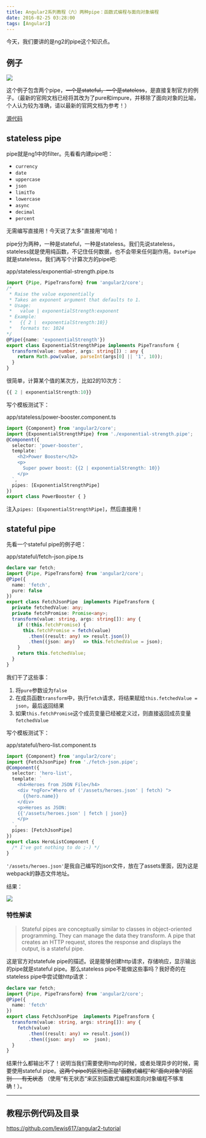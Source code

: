 ```yaml
---
title: Angular2系列教程（六）两种pipe：函数式编程与面向对象编程
date: 2016-02-25 03:28:00
tags: [Angular2]
---
```


今天，我们要讲的是ng2的pipe这个知识点。

<!--more-->

## 例子

![](https://ws4.sinaimg.cn/large/83900b4egw1f9xnty3er1j20em06st9b.jpg)

这个例子包含两个pipe，~~一个是stateful，一个是stateless~~，是直接复制官方的例子。（最新的官网文档已经将其改为了pure和impure，并移除了面向对象的比喻，个人认为较为准确，请以最新的官网文档为参考！）

[源代码](https://github.com/lewis617/angular2-tutorial/tree/gh-pages/pipes)

## stateless pipe

pipe就是ng1中的filter。先看看内建pipe吧：

  * `currency`
  * `date`
  * `uppercase`
  * `json`
  * `limitTo`
  * `lowercase`
  * `async`
  * `decimal`
  * `percent`

无需编写直接用！今天说了太多"直接用"哈哈！

pipe分为两种，一种是stateful，一种是stateless。我们先说stateless，stateless就是使用纯函数，不记住任何数据，也不会带来任何副作用。`DatePipe`就是stateless，我们再写个计算次方的pipe吧:

app/stateless/exponential-strength.pipe.ts

```ts
import {Pipe, PipeTransform} from 'angular2/core';
/*
 * Raise the value exponentially
 * Takes an exponent argument that defaults to 1.
 * Usage:
 *   value | exponentialStrength:exponent
 * Example:
 *   {{ 2 |  exponentialStrength:10}}
 *   formats to: 1024
*/
@Pipe({name: 'exponentialStrength'})
export class ExponentialStrengthPipe implements PipeTransform {
  transform(value: number, args: string[]) : any {
    return Math.pow(value, parseInt(args[0] || '1', 10));
  }
}
```
很简单，计算某个值的某次方，比如2的10次方：

```ts
{{ 2 | exponentialStrength:10}}
```

写个模板测试下：

app/stateless/power-booster.component.ts

```ts
import {Component} from 'angular2/core';
import {ExponentialStrengthPipe} from './exponential-strength.pipe';
@Component({
  selector: 'power-booster',
  template: `
    <h2>Power Booster</h2>
    <p>
      Super power boost: {{2 | exponentialStrength: 10}}
    </p>
  `,
  pipes: [ExponentialStrengthPipe]
})
export class PowerBooster { }
```

注入`pipes: [ExponentialStrengthPipe]`，然后直接用！

## stateful pipe

先看一个stateful pipe的例子吧：

app/stateful/fetch-json.pipe.ts

```ts
declare var fetch;
import {Pipe, PipeTransform} from 'angular2/core';
@Pipe({
  name: 'fetch',
  pure: false
})
export class FetchJsonPipe  implements PipeTransform {
  private fetchedValue: any;
  private fetchPromise: Promise<any>;
  transform(value: string, args: string[]): any {
    if (!this.fetchPromise) {
      this.fetchPromise = fetch(value)
        .then((result: any) => result.json())
        .then((json: any)   => this.fetchedValue = json);
    }
    return this.fetchedValue;
  }
}
```
我们干了这些事：

  1. 将`pure`参数设为`false`
  2. 在成员函数`transform`中，执行`fetch`请求，将结果赋给`this.fetchedValue = json`，最后返回结果
  3. 如果`this.fetchPromise`这个成员变量已经被定义过，则直接返回成员变量`fetchedValue`

写个模板测试下：

app/stateful/hero-list.component.ts

```ts
import {Component} from 'angular2/core';
import {FetchJsonPipe} from './fetch-json.pipe';
@Component({
  selector: 'hero-list',
  template: `
    <h4>Heroes from JSON File</h4>
    <div *ngFor="#hero of ('/assets/heroes.json' | fetch) ">
      {{hero.name}}
    </div>
    <p>Heroes as JSON:
    {{'/assets/heroes.json' | fetch | json}}
    </p>
  `,
  pipes: [FetchJsonPipe]
})
export class HeroListComponent {
  /* I've got nothing to do ;-) */
}
```
`'/assets/heroes.json'`是我自己编写的json文件，放在了assets里面，因为这是webpack的静态文件地址。

结果：

![](https://ws4.sinaimg.cn/large/83900b4egw1f9xntydj8rj20eq03y0t3.jpg)

### 特性解读

>Stateful pipes are conceptually similar to classes in object-oriented
programming. They can manage the data they transform. A pipe that creates an
HTTP request, stores the response and displays the output, is a stateful pipe.

这是官方对statefule pipe的描述。说是能够创建http请求，存储响应，显示输出的pipe就是stateful pipe。那么stateless pipe不能做这些事吗？我好奇的在stateless pipe中尝试做http请求：

```ts
declare var fetch;
import {Pipe, PipeTransform} from 'angular2/core';
@Pipe({
  name: 'fetch'
})
export class FetchJsonPipe  implements PipeTransform {
  transform(value: string, args: string[]): any {
    fetch(value)
        .then((result: any) => result.json())
        .then((json: any)   =>  json);
  }
}
```
结果什么都输出不了！说明当我们需要使用http的时候，或者处理异步的时候，需要使用stateful pipe。~~这两个pipe的区别也正是"函数式编程"和"面向对象"的区别----有无状态~~ （使用“有无状态“来区别函数式编程和面向对象编程不够准确！）。

* * *

## 教程示例代码及目录

https://github.com/lewis617/angular2-tutorial



